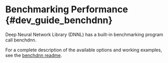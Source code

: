 Benchmarking Performance {#dev_guide_benchdnn}
==============================================

Deep Neural Network Library (DNNL) has a
built-in benchmarking program call benchdnn.

For a complete description of the available options and working examples, see
the [benchdnn readme](https://github.com/intel/mkl-dnn/blob/master/tests/benchdnn/README.md).
